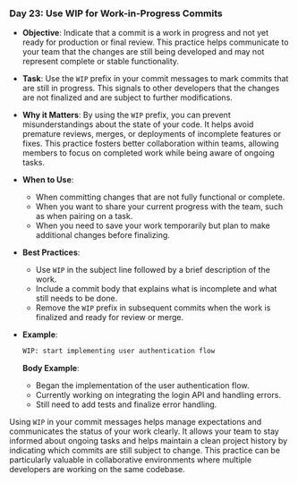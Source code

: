 ### **Day 23: Use WIP for Work-in-Progress Commits**

- **Objective**: Indicate that a commit is a work in progress and not yet ready for production or final review. This practice helps communicate to your team that the changes are still being developed and may not represent complete or stable functionality.

- **Task**: Use the `WIP` prefix in your commit messages to mark commits that are still in progress. This signals to other developers that the changes are not finalized and are subject to further modifications.

- **Why it Matters**: By using the `WIP` prefix, you can prevent misunderstandings about the state of your code. It helps avoid premature reviews, merges, or deployments of incomplete features or fixes. This practice fosters better collaboration within teams, allowing members to focus on completed work while being aware of ongoing tasks.

- **When to Use**:
  - When committing changes that are not fully functional or complete.
  - When you want to share your current progress with the team, such as when pairing on a task.
  - When you need to save your work temporarily but plan to make additional changes before finalizing.

- **Best Practices**:
  - Use `WIP` in the subject line followed by a brief description of the work.
  - Include a commit body that explains what is incomplete and what still needs to be done.
  - Remove the `WIP` prefix in subsequent commits when the work is finalized and ready for review or merge.

- **Example**:
  ```bash
  WIP: start implementing user authentication flow
  ```

  **Body Example**:
  - Began the implementation of the user authentication flow.
  - Currently working on integrating the login API and handling errors.
  - Still need to add tests and finalize error handling.

Using `WIP` in your commit messages helps manage expectations and communicates the status of your work clearly. It allows your team to stay informed about ongoing tasks and helps maintain a clean project history by indicating which commits are still subject to change. This practice can be particularly valuable in collaborative environments where multiple developers are working on the same codebase.